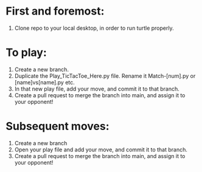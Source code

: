 # First and foremost:
1. Clone repo to your local desktop, in order to run turtle properly.

# To play:
1. Create a new branch.
2. Duplicate the Play_TicTacToe_Here.py file. Rename it Match-[num].py or [name]vs[name].py etc.
3. In that new play file, add your move, and commit it to that branch.
4. Create a pull request to merge the branch into main, and assign it to your opponent!

# Subsequent moves:
1. Create a new branch
2. Open your play file and add your move, and commit it to that branch.
3. Create a pull request to merge the branch into main, and assign it to your opponent!
